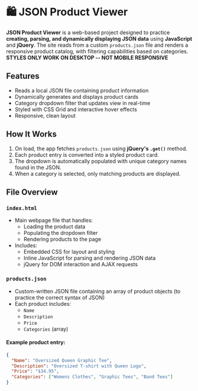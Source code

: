 # 🛍️ JSON Product Viewer

**JSON Product Viewer** is a web-based project designed to practice **creating, parsing, and dynamically displaying JSON data** using **JavaScript** and **jQuery**. 
The site reads from a custom `products.json` file and renders a responsive product catalog, with filtering capabilities based on categories.
**STYLES ONLY WORK ON DESKTOP -- NOT MOBILE RESPONSIVE**

## Features

- Reads a local JSON file containing product information
- Dynamically generates and displays product cards
- Category dropdown filter that updates view in real-time
- Styled with CSS Grid and interactive hover effects
- Responsive, clean layout

## How It Works

1. On load, the app fetches `products.json` using **jQuery's `.get()`** method.
2. Each product entry is converted into a styled product card.
3. The dropdown is automatically populated with unique category names found in the JSON.
4. When a category is selected, only matching products are displayed.

## File Overview

### `index.html`
- Main webpage file that handles:
  - Loading the product data
  - Populating the dropdown filter
  - Rendering products to the page
- Includes:
  - Embedded CSS for layout and styling
  - Inline JavaScript for parsing and rendering JSON data
  - jQuery for DOM interaction and AJAX requests

### `products.json`
- Custom-written JSON file containing an array of product objects (to practice the correct syntax of JSON) 
- Each product includes:
  - `Name`
  - `Description`
  - `Price`
  - `Categories` (array)

#### Example product entry:
```json
{
  "Name": "Oversized Queen Graphic Tee",
  "Description": "Oversized T-shirt with Queen Logo",
  "Price": "$34.95",
  "Categories": ["Womens Clothes", "Graphic Tees", "Band Tees"]
}
